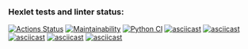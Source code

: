 ### Hexlet tests and linter status:
[![Actions Status](https://github.com/SaltyFingers/python-project-lvl1/workflows/hexlet-check/badge.svg)](https://github.com/SaltyFingers/python-project-lvl1/actions)
[![Maintainability](https://api.codeclimate.com/v1/badges/fb12f13dfac6a6adf70d/maintainability)](https://codeclimate.com/github/SaltyFingers/python-project-lvl1/maintainability)
[![Python CI](https://github.com/SaltyFingers/python-project-lvl1/actions/workflows/lint-test.yml/badge.svg)](https://github.com/SaltyFingers/python-project-lvl1/actions/workflows/lint-test.yml)
[![asciicast](https://asciinema.org/a/RdiLfp4h98X7KYsI9jMD4dxwi.svg)](https://asciinema.org/a/RdiLfp4h98X7KYsI9jMD4dxwi)
[![asciicast](https://asciinema.org/a/yyxSCNw7XvBCAPYYMW5VjXaiJ.svg)](https://asciinema.org/a/yyxSCNw7XvBCAPYYMW5VjXaiJ)
[![asciicast](https://asciinema.org/a/3vC2LUEkGqpdo3ThTWV76xSg9.svg)](https://asciinema.org/a/3vC2LUEkGqpdo3ThTWV76xSg9)
[![asciicast](https://asciinema.org/a/wLdY5yI8xFYFOMpCN0WyscxZW.svg)](https://asciinema.org/a/wLdY5yI8xFYFOMpCN0WyscxZW)
[![asciicast](https://asciinema.org/a/6W1oegmeQ4bt1V6AHdMnQeh2A.svg)](https://asciinema.org/a/6W1oegmeQ4bt1V6AHdMnQeh2A)